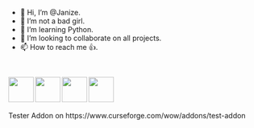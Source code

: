 - 👋 Hi, I’m @Janize.
- 👀 I’m not a bad girl.
- 🌱 I’m learning Python.
- 💞️ I’m looking to collaborate on all projects.
- 📫 How to reach me 👍.

<br>
<div class="special-class">

<!---
Janize/Janize is a ✨ special ✨ repository because its `README.md` (this file) appears on your GitHub profile.
You can click the Preview link to take a look at your changes.
--->
[<img align="left" src="https://www.freepnglogos.com/uploads/spotify-logo-png/spotify-download-logo-30.png" alt="" width="50"/>](https://open.spotify.com/user/31zivndcgbdsa4n7ldk4jtbbefd4 "SPOTIFY")

[<img align="left" src="https://images-wixmp-ed30a86b8c4ca887773594c2.wixmp.com/f/46b63d3c-ae67-464c-9a37-670829b2a157/dah8tqo-838615c8-0abc-43b8-9858-cd6a99883efc.png?token=eyJ0eXAiOiJKV1QiLCJhbGciOiJIUzI1NiJ9.eyJzdWIiOiJ1cm46YXBwOjdlMGQxODg5ODIyNjQzNzNhNWYwZDQxNWVhMGQyNmUwIiwiaXNzIjoidXJuOmFwcDo3ZTBkMTg4OTgyMjY0MzczYTVmMGQ0MTVlYTBkMjZlMCIsIm9iaiI6W1t7InBhdGgiOiJcL2ZcLzQ2YjYzZDNjLWFlNjctNDY0Yy05YTM3LTY3MDgyOWIyYTE1N1wvZGFoOHRxby04Mzg2MTVjOC0wYWJjLTQzYjgtOTg1OC1jZDZhOTk4ODNlZmMucG5nIn1dXSwiYXVkIjpbInVybjpzZXJ2aWNlOmZpbGUuZG93bmxvYWQiXX0.meoP-cnzH8-PSGyje7GIrVKsDVk_8WWYqEPYJvyhgs8" alt="" width="50" />](https://www.curseforge.com/members/karminx_/projects "CURSE")

[<img align="left" src="https://pbs.twimg.com/profile_images/963836823800705024/U2A-sG0m_400x400.jpg" alt="" width="50" />](https://wago.io/p/KarminX "WEAK AURAS")

[<img align="left" src="https://cdn2.iconfinder.com/data/icons/minimalism/512/soundcloud.png" alt="" width="50" />](https://soundcloud.com/ka_vr "SOUNDCLOUD")


</div>
<br>
<br><br><br>
  Tester Addon on https://www.curseforge.com/wow/addons/test-addon
<!---
<br> [![Spotify](https://sptify-7rlxb8uwc-janize.vercel.app/api/spotify)](https://open.spotify.com/user/31zivndcgbdsa4n7ldk4jtbbefd4)
4444444444444444444
[<img align="left" src="https://play-lh.googleusercontent.com/hXzUJqlB3e2-o--OEdziNHQxSql98xxQXeFI2uS-kZx2RVSBHtf3X-IS7x-39ovx" alt="" width="50" />](https://www.wattpad.com/user/Vale_gelatina "WATTPAD")

